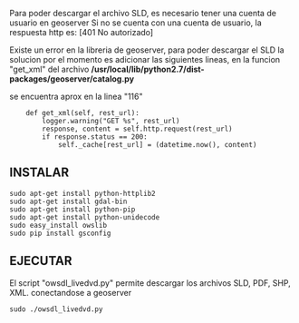 Para poder descargar el archivo SLD, es necesario tener una cuenta de usuario en geoserver
Si no se cuenta con una cuenta de usuario, la respuesta http es: [401 No autorizado]

Existe un error en la libreria de geoserver, para poder descargar el SLD
la solucion por el momento es adicionar las siguientes lineas, en la funcion "get_xml"
del archivo **/usr/local/lib/python2.7/dist-packages/geoserver/catalog.py**

se encuentra aprox en la linea "116"

```
	def get_xml(self, rest_url):
		logger.warning("GET %s", rest_url)
		response, content = self.http.request(rest_url)
		if response.status == 200:
			self._cache[rest_url] = (datetime.now(), content)
```
 
INSTALAR
--------

```
sudo apt-get install python-httplib2
sudo apt-get install gdal-bin
sudo apt-get install python-pip
sudo apt-get install python-unidecode
sudo easy_install owslib
sudo pip install gsconfig
```

EJECUTAR
--------
El script "owsdl_livedvd.py" permite descargar los archivos SLD, PDF, SHP, XML. conectandose a geoserver
```
sudo ./owsdl_livedvd.py
```

